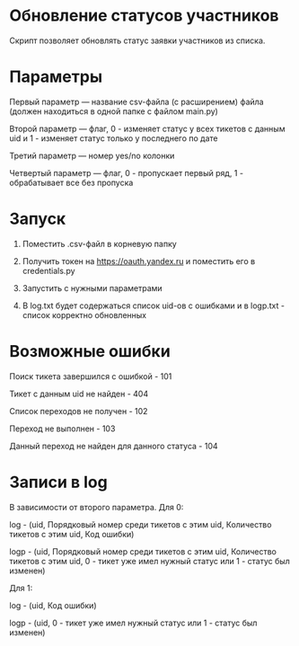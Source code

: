 # Обновление статусов участников

Скрипт позволяет обновлять статус заявки участников из списка.

# Параметры

Первый параметр — название csv-файла (с расширением) файла (должен находиться в одной папке с файлом main.py)

Второй параметр — флаг, 0 - изменяет статус у всех тикетов с данным uid и 1 - изменяет статус только у последнего по дате

Третий параметр — номер yes/no колонки

Четвертый параметр — флаг, 0 - пропускает первый ряд, 1 - обрабатывает все без пропуска

# Запуск

1) Поместить .csv-файл в корневую папку

2) Получить токен на https://oauth.yandex.ru и поместить его в credentials.py

3) Запустить с нужными параметрами

4) В log.txt будет содержаться список uid-ов с ошибками и в logp.txt - список корректно обновленных

# Возможные ошибки

Поиск тикета завершился с ошибкой - 101

Тикет с данным uid не найден - 404

Список переходов не получен - 102

Переход не выполнен - 103

Данный переход не найден для данного статуса - 104

# Записи в log

В зависимости от второго параметра. Для 0:

log - (uid, Порядковый номер среди тикетов с этим uid, Количество тикетов с этим uid, Код ошибки)

logp - (uid, Порядковый номер среди тикетов с этим uid, Количество тикетов с этим uid, 0 - тикет уже имел нужный статус или 1 - статус был изменен)

Для 1:

log - (uid, Код ошибки)

logp - (uid, 0 - тикет уже имел нужный статус или 1 - статус был изменен)